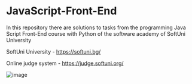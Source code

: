 # JavaScript-Front-End
In this repository there are solutions to tasks from the programming Java Script Front-End course with Python of the software academy of SoftUni University  

SoftUni University - https://softuni.bg/  

Online judge system - https://judge.softuni.org/

![image](https://github.com/AlexanderBedrosyan/JavaScript-Front-End/assets/126572116/4c5c5d4e-40fd-49c3-b459-bdedb91123a7)
